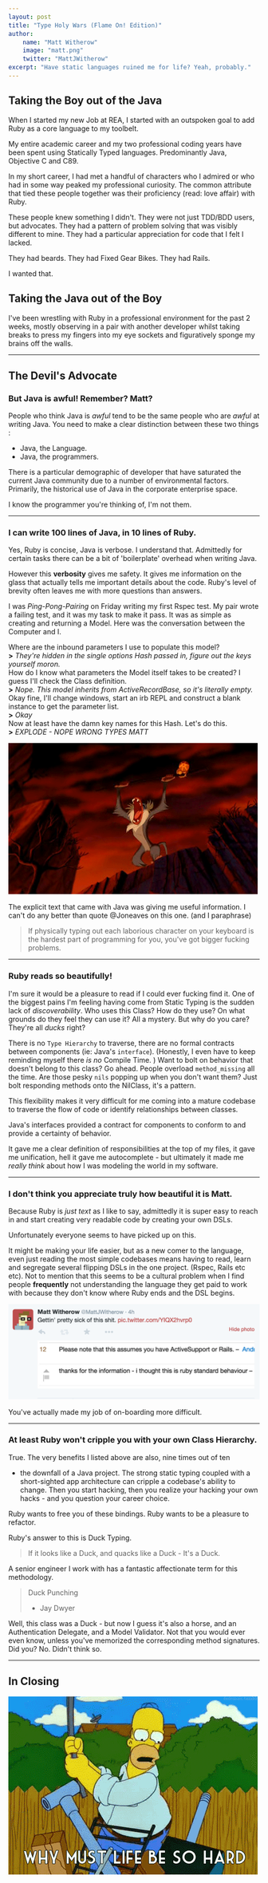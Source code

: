 ```yaml
---
layout: post
title: "Type Holy Wars (Flame On! Edition)"
author:
    name: "Matt Witherow"
    image: "matt.png"
    twitter: "MattJWitherow"
excerpt: "Have static languages ruined me for life? Yeah, probably."
---
```


## Taking the Boy out of the Java

When I started my new Job at REA, I started with an outspoken goal to add Ruby
as a core language to my toolbelt.  

My entire academic career and my two professional coding years have been spent
using Statically Typed languages. Predominantly Java, Objective C and C89.

In my short career, I had met a handful of characters who I admired or
who had in some way peaked my professional curiosity. The common attribute that
tied these people together was their proficiency (read: love affair) with Ruby.

These people knew something I didn't. They were not just TDD/BDD users, but advocates.
They had a pattern of problem solving that was visibly different to mine. They had a particular
appreciation for code that I felt I lacked.

They had beards. They had Fixed Gear Bikes. They had Rails.

I wanted that.

## Taking the Java out of the Boy

I've been wrestling with Ruby in a professional environment for the past 2 weeks,
mostly observing in a pair with another developer whilst taking breaks
to press my fingers into my eye sockets and figuratively sponge my brains off the walls.  

---

## The Devil's Advocate

### But Java is **awful**! Remember? Matt?

People who think Java is *awful* tend to be the same people who are *awful* at writing Java.
You need to make a clear distinction between these two things :

+ Java, the Language.
+ Java, the programmers.

There is a particular demographic of developer that have saturated the current Java
community due to a number of environmental factors.
Primarily, the historical use of Java in the corporate enterprise space.

I know the programmer you're thinking of, I'm not them.

---

### I can write 100 lines of Java, in 10 lines of Ruby.

Yes, Ruby is concise, Java is verbose. I understand that.
Admittedly for certain tasks there can be a bit of 'boilerplate' overhead when writing Java.

However this **verbosity** gives me safety. It gives me information on the glass that
actually tells me important details about the code. Ruby's level of brevity often leaves
me with more questions than answers.

I was *Ping-Pong-Pairing* on Friday writing my first Rspec test. My pair wrote
a failing test, and it was my task to make it pass. It was as simple as creating and returning
a Model. Here was the conversation between the Computer and I.

Where are the inbound parameters I use to populate this model?  
**>** *They're hidden in the single options Hash passed in, figure out the keys yourself moron.*  
How do I know what parameters the Model itself takes to be created? I guess I'll check the Class definition.  
**>** *Nope. This model inherits from ActiveRecordBase, so it's literally empty.*  
Okay fine, I'll change windows, start an irb REPL and construct a blank
instance to get the parameter list.  
**>** *Okay*  
Now at least have the damn key names for this Hash. Let's do this.  
**>** *EXPLODE - NOPE WRONG TYPES MATT*  

![rage][rage-gif-1]  

The explicit text that came with Java was giving me useful information.
I can't do any better than quote @Joneaves on this one. (and I paraphrase)

> If physically typing out each laborious character on your keyboard is the hardest part of programming for you,
> you've got bigger fucking problems.

---

### Ruby reads so beautifully!

I'm sure it would be a pleasure to read if I could ever fucking find it.
One of the biggest pains I'm feeling having come from Static Typing is the
sudden lack of *discoverability*.
Who uses this Class? How do they use? On what grounds do they feel they can use it?
All a mystery. But why do you care? They're all *ducks* right?

There is no `Type Hierarchy` to traverse, there are no formal contracts between components
 (ie: Java's `interface`).
(Honestly, I even have to keep reminding myself there *is no* Compile Time. )
Want to bolt on behavior that doesn't belong to this class? Go ahead. People overload `method_missing` all the time.
Are those pesky `nils` popping up when you don't want them? Just bolt responding methods onto the NilClass, it's a pattern.

This flexibility makes it very difficult for me coming into a mature codebase to
traverse the flow of code or identify relationships between classes.

Java's interfaces provided a contract for components to conform to and
provide a certainty of behavior.

It gave me a clear definition of responsibilities at the top of my files,
it gave me unification, hell it gave me autocomplete  - but ultimately
it made me *really think* about how I was modeling the world in my software.

---

### I don't think you appreciate truly how beautiful it is Matt.

Because Ruby is *just text* as I like to say, admittedly it is super easy to reach in
and start creating very readable code by creating your own DSLs.

Unfortunately everyone seems to have picked up on this.

It might be making your life easier, but as a new comer to the language, even just reading the
most simple codebases means having to read, learn and segregate several flipping DSLs in the one project.
(Rspec, Rails etc etc). Not to mention that this seems to be a cultural problem when I find people **frequently**
not understanding the language they get paid to work with because they don't know where Ruby ends and the DSL begins.

![dsl][dsl]

You've actually made my job of on-boarding more difficult.

---

### At least Ruby won't cripple you with your own Class Hierarchy.

True. The very benefits I listed above are also, nine times out of ten
- the downfall of a Java project.
The strong static typing coupled with a short-sighted app architecture
can cripple a codebase's ability to change. Then you start hacking, then you
realize your hacking your own hacks - and you question your career choice.

Ruby wants to free you of these bindings. Ruby wants to be a pleasure to refactor.

Ruby's answer to this is Duck Typing.

> If it looks like a Duck, and quacks like a Duck - It's a Duck.

A senior engineer I work with has a fantastic affectionate term for this methodology.

> Duck Punching  
> - Jay Dwyer

Well, this class was a Duck - but now I guess it's also a horse,
and an Authentication Delegate, and a Model Validator.
Not that you would ever even know, unless you've memorized the corresponding
method signatures. Did you? No. Didn't think so.

---

## In Closing

![rage][rage-gif-2]

[rage-gif-1]: /images/posts/ruby/rage1.gif
[rage-gif-2]: /images/posts/ruby/rage2.gif
[dsl]: /images/posts/ruby/dsl.png
